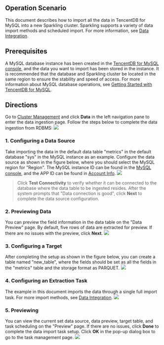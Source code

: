 ## Operation Scenario
This document describes how to import all the data in TencentDB for MySQL into a new Sparkling cluster. Sparkling supports a variety of data import methods and scheduled import. For more information, see [Data Integration](https://intl.cloud.tencent.com/document/product/1019/30320).

## Prerequisites
A MySQL database instance has been created in the [TencentDB for MySQL console](https://intl.cloud.tencent.com/login), and the data you want to import has been stored in the instance. It is recommended that the database and Sparkling cluster be located in the same region to ensure the stability and speed of access.
For more information about MySQL database operations, see [Getting Started with TencentDB for MySQL](https://intl.cloud.tencent.com/product/cdb).

## Directions
Go to [Cluster Management](https://intl.cloud.tencent.com/login) and click **Data** in the left navigation pane to enter the data ingestion page. Follow the steps below to complete the data ingestion from RDBMS:
![](https://main.qcloudimg.com/raw/c390a66727655a0bd909b8660214424c.png)

### 1. Configuring a Data Source
Take importing the data in the default data table "metrics" in the default database "sys" in the MySQL instance as an example. Configure the data source as shown in the figure below, where you should select the MySQL region for "Region". The MySQL instance ID can be found in the [MySQL console](https://intl.cloud.tencent.com/login), and the APP ID can be found in [Account Info](https://intl.cloud.tencent.com/login).
![](https://main.qcloudimg.com/raw/961028b8abfef987a1e67da0702f459c.png)
> Click **Test Connectivity** to verify whether it can be connected to the database where the data table to be ingested resides. After the system prompts that "Data connection is good", click **Next** to complete the data source configuration.

### 2. Previewing Data
You can preview the field information in the data table on the "Data Preview" page. By default, five rows of data are extracted for preview. If there are no issues with the preview, click **Next**.
![](https://main.qcloudimg.com/raw/1fb275f0f8ac8485caeb7feedb985d32.png)

### 3. Configuring a Target
After completing the setup as shown in the figure below, you can create a table named "new_table", where the fields should be set as all the fields in the "metrics" table and the storage format as PARQUET.
![](https://main.qcloudimg.com/raw/9b0a541954369b51e0ee76ceac86f82b.png)

### 4. Configuring an Extraction Task
The example in this document imports the data through a single full import task. For more import methods, see [Data Integration](https://intl.cloud.tencent.com/document/product/1019/30320).
![](https://main.qcloudimg.com/raw/8ecaf4c7c6cf3242eb13ef8ae5e6b755.png)

### 5. Previewing
You can view the current set data source, data preview, target table, and task scheduling on the "Preview" page. If there are no issues, click **Done** to complete the data import task setup. Click **OK** in the pop-up dialog box to go to the task management page.
![](https://main.qcloudimg.com/raw/8494ed9c1eb06cc15d9a3bc3d9af9f95.png)
